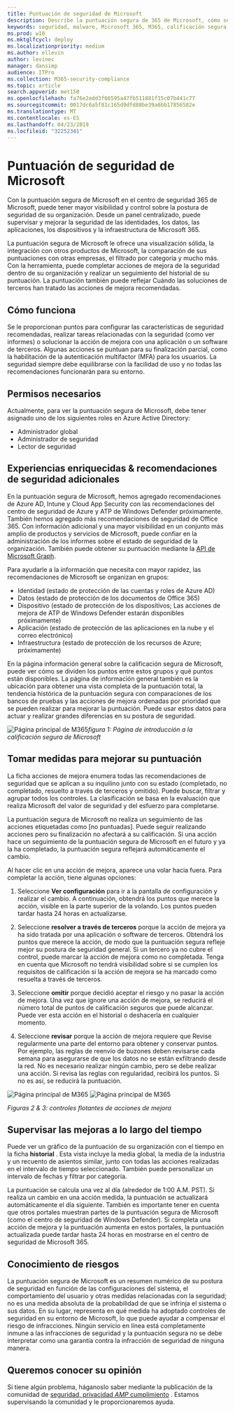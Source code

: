 ```yaml
---
title: Puntuación de seguridad de Microsoft
description: Describe la puntuación segura de 365 de Microsoft, cómo se calculan los detalles y qué administradores de seguridad pueden esperar usarlos.
keywords: seguridad, malware, Microsoft 365, M365, calificación segura, centro de seguridad, acciones de mejora
ms.prod: w10
ms.mktglfcycl: deploy
ms.localizationpriority: medium
ms.author: ellevin
author: levinec
manager: dansimp
audience: ITPro
ms.collection: M365-security-compliance
ms.topic: article
search.appverid: met150
ms.openlocfilehash: fa76e2edd3f66595a47fb511881f15c07b441c77
ms.sourcegitcommit: 0017dc6a5f81c165d9dfd88be39a6bb17856582e
ms.translationtype: MT
ms.contentlocale: es-ES
ms.lasthandoff: 04/23/2019
ms.locfileid: "32252341"
---
```

# <a name="microsoft-secure-score"></a>Puntuación de seguridad de Microsoft

Con la puntuación segura de Microsoft en el centro de seguridad 365 de Microsoft, puede tener mayor visibilidad y control sobre la postura de seguridad de su organización. Desde un panel centralizado, puede supervisar y mejorar la seguridad de las identidades, los datos, las aplicaciones, los dispositivos y la infraestructura de Microsoft 365.

La puntuación segura de Microsoft le ofrece una visualización sólida, la integración con otros productos de Microsoft, la comparación de sus puntuaciones con otras empresas, el filtrado por categoría y mucho más. Con la herramienta, puede completar acciones de mejora de la seguridad dentro de su organización y realizar un seguimiento del historial de su puntuación. La puntuación también puede reflejar Cuándo las soluciones de terceros han tratado las acciones de mejora recomendadas.  

## <a name="how-it-works"></a>Cómo funciona

Se le proporcionan puntos para configurar las características de seguridad recomendadas, realizar tareas relacionadas con la seguridad (como ver informes) o solucionar la acción de mejora con una aplicación o un software de terceros. Algunas acciones se puntuan para su finalización parcial, como la habilitación de la autenticación multifactor (MFA) para los usuarios. La seguridad siempre debe equilibrarse con la facilidad de uso y no todas las recomendaciones funcionarán para su entorno.

## <a name="required-permissions"></a>Permisos necesarios

Actualmente, para ver la puntuación segura de Microsoft, debe tener asignado uno de los siguientes roles en Azure Active Directory:

* Administrador global
* Administrador de seguridad
* Lector de seguridad

## <a name="rich-experiences--additional-security-recommendations"></a>Experiencias enriquecidas & recomendaciones de seguridad adicionales

En la puntuación segura de Microsoft, hemos agregado recomendaciones de Azure AD, Intune y Cloud App Security con las recomendaciones del centro de seguridad de Azure y ATP de Windows Defender próximamente. También hemos agregado más recomendaciones de seguridad de Office 365. Con información adicional y una mayor visibilidad en un conjunto más amplio de productos y servicios de Microsoft, puede confiar en la administración de los informes sobre el estado de seguridad de la organización. También puede obtener su puntuación mediante la [API de Microsoft Graph](https://docs.microsoft.com/graph/api/resources/securescores?view=graph-rest-beta).

Para ayudarle a la información que necesita con mayor rapidez, las recomendaciones de Microsoft se organizan en grupos:

* Identidad (estado de protección de las cuentas y roles de Azure AD)
* Datos (estado de protección de los documentos de Office 365)
* Dispositivo (estado de protección de los dispositivos; Las acciones de mejora de ATP de Windows Defender estarán disponibles próximamente)
* Aplicación (estado de protección de las aplicaciones en la nube y el correo electrónico)
* Infraestructura (estado de protección de los recursos de Azure; próximamente)

En la página información general sobre la calificación segura de Microsoft, puede ver cómo se dividen los puntos entre estos grupos y qué puntos están disponibles. La página de información general también es la ubicación para obtener una vista completa de la puntuación total, la tendencia histórica de la puntuación segura con comparaciones de los bancos de pruebas y las acciones de mejora ordenadas por prioridad que se pueden realizar para mejorar la puntuación. Puede usar estos datos para actuar y realizar grandes diferencias en su postura de seguridad.  

![Página principal](./media/secure-score/homepage-original.png)
de M365*figura 1: Página de introducción a la calificación segura de Microsoft*

## <a name="take-action-to-improve-your-score"></a>Tomar medidas para mejorar su puntuación

La ficha acciones de mejora enumera todas las recomendaciones de seguridad que se aplican a su inquilino junto con su estado (completado, no completado, resuelto a través de terceros y omitido). Puede buscar, filtrar y agrupar todos los controles.  La clasificación se basa en la evaluación que realiza Microsoft del valor de seguridad y del esfuerzo para completarse.

La puntuación segura de Microsoft no realiza un seguimiento de las acciones etiquetadas como [no puntuadas]. Puede seguir realizando acciones pero su finalización no afectará a su calificación. Si una acción hace un seguimiento de la puntuación segura de Microsoft en el futuro y ya la ha completado, la puntuación segura reflejará automáticamente el cambio.

Al hacer clic en una acción de mejora, aparece una volar hacia fuera. Para completar la acción, tiene algunas opciones:

1. Seleccione **Ver configuración** para ir a la pantalla de configuración y realizar el cambio. A continuación, obtendrá los puntos que merece la acción, visible en la parte superior de la volando. Los puntos pueden tardar hasta 24 horas en actualizarse.

2. Seleccione **resolver a través de terceros** porque la acción de mejora ya ha sido tratada por una aplicación o software de terceros. Obtendrá los puntos que merece la acción, de modo que la puntuación segura refleje mejor su postura de seguridad general. Si un tercero ya no cubre el control, puede marcar la acción de mejora como no completada. Tenga en cuenta que Microsoft no tendrá visibilidad sobre si se cumplen los requisitos de calificación si la acción de mejora se ha marcado como resuelta a través de terceros.

3. Seleccione **omitir** porque decidió aceptar el riesgo y no pasar la acción de mejora. Una vez que ignore una acción de mejora, se reducirá el número total de puntos de calificación seguros que puede alcanzar. Puede ver esta acción en el historial o deshacerla en cualquier momento.

4. Seleccione **revisar** porque la acción de mejora requiere que Revise regularmente una parte del entorno para obtener y conservar puntos. Por ejemplo, las reglas de reenvío de buzones deben revisarse cada semana para asegurarse de que los datos no se están exfiltrando desde la red. No es necesario realizar ningún cambio, pero se debe realizar una acción. Si revisa las reglas con regularidad, recibirá los puntos. Si no es así, se reducirá la puntuación.

![Página principal de M365](./media/secure-score/secure-score1x450.png) ![Página principal de M365](./media/secure-score/secure-score2x450.png)

*Figuras 2 & 3: controles flotantes de acciones de mejora*

## <a name="monitor-improvements-over-time"></a>Supervisar las mejoras a lo largo del tiempo

Puede ver un gráfico de la puntuación de su organización con el tiempo en la ficha **historial** . Esta vista incluye la media global, la media de la industria y un recuento de asientos similar, junto con todas las acciones realizadas en el intervalo de tiempo seleccionado. También puede personalizar un intervalo de fechas y filtrar por categoría.

La puntuación se calcula una vez al día (alrededor de 1:00 A.M. PST). Si realiza un cambio en una acción medida, la puntuación se actualizará automáticamente el día siguiente. También es importante tener en cuenta que otros portales muestran partes de la puntuación segura de Microsoft (como el centro de seguridad de Windows Defender). Si completa una acción de mejora y la puntuación aumenta en estos portales, la puntuación actualizada puede tardar hasta 24 horas en mostrarse en el centro de seguridad de Microsoft 365.  

## <a name="risk-awareness"></a>Conocimiento de riesgos

La puntuación segura de Microsoft es un resumen numérico de su postura de seguridad en función de las configuraciones del sistema, el comportamiento del usuario y otras medidas relacionadas con la seguridad; no es una medida absoluta de la probabilidad de que se infrinja el sistema o sus datos. En su lugar, representa en qué medida ha adoptado controles de seguridad en su entorno de Microsoft, lo que puede ayudar a compensar el riesgo de infracciones. Ningún servicio en línea está completamente inmune a las infracciones de seguridad y la puntuación segura no se debe interpretar como una garantía contra la infracción de seguridad de ninguna manera.

## <a name="we-want-to-hear-from-you"></a>Queremos conocer su opinión

Si tiene algún problema, háganoslo saber mediante la publicación de la comunidad de [seguridad, privacidad _AMP_ cumplimiento](https://techcommunity.microsoft.com/t5/Security-Privacy-Compliance/bd-p/security_privacy) . Estamos supervisando la comunidad y le proporcionaremos ayuda.
